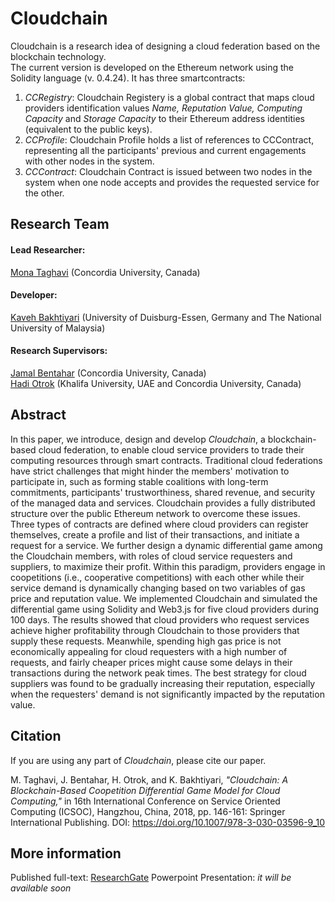 # Cloudchain
Cloudchain is a research idea of designing a cloud federation based on the blockchain technology.  
The current version is developed on the Ethereum network using the Solidity language (v. 0.4.24).
It has three smartcontracts:
1. *CCRegistry*: Cloudchain Registery is a global contract that maps cloud providers identification values *Name, Reputation Value, Computing Capacity* and *Storage Capacity* to their Ethereum address identities (equivalent to the public keys).
2. *CCProfile*: Cloudchain Profile holds a list of references to CCContract, representing all the participants' previous and current engagements with other nodes in the system.
3. *CCContract*: Cloudchain Contract is issued between two nodes in the system when one node accepts and provides the requested service for the other.

## Research Team
#### Lead Researcher:  
[Mona Taghavi](http://www.monataghavi.com) (Concordia University, Canada)  

#### Developer:  
[Kaveh Bakhtiyari](http://www.bakhtiyari.com) (University of Duisburg-Essen, Germany and The National University of Malaysia)  

#### Research Supervisors:  
[Jamal Bentahar](https://users.encs.concordia.ca/~bentahar/) (Concordia University, Canada)  
[Hadi Otrok](https://users.encs.concordia.ca/~h_otrok/) (Khalifa University, UAE and Concordia University, Canada)

## Abstract
In this paper, we introduce, design and develop *Cloudchain*, a blockchain-based cloud federation, to enable cloud service providers to trade their computing resources through smart contracts. Traditional cloud federations have strict challenges that might hinder the members' motivation to participate in, such as forming stable coalitions with long-term commitments, participants' trustworthiness, shared revenue, and security of the managed data and services. Cloudchain provides a fully distributed structure over the public Ethereum network to overcome these issues. Three types of contracts are defined where cloud providers can register themselves, create a profile and list of their transactions, and initiate a request for a service. We further design a dynamic differential game among the Cloudchain members, with roles of cloud service requesters and suppliers, to maximize their profit. Within this paradigm, providers engage in coopetitions (i.e., cooperative competitions) with each other while their service demand is dynamically changing based on two variables of gas price and reputation value. We implemented Cloudchain and simulated the differential game using Solidity and Web3.js for five cloud providers during 100 days. The results showed that cloud providers who request services achieve higher profitability through Cloudchain to those providers that supply these requests. Meanwhile, spending high gas price is not economically appealing for cloud requesters with a high number of requests, and fairly cheaper prices might cause some delays in their transactions during the network peak times. The best strategy for cloud suppliers was found to be gradually increasing their reputation, especially when the requesters' demand is not significantly impacted by the reputation value.
  
## Citation
If you are using any part of *Cloudchain*, please cite our paper.  

M. Taghavi, J. Bentahar, H. Otrok, and K. Bakhtiyari, *"Cloudchain: A Blockchain-Based Coopetition Differential Game Model for Cloud Computing,"* in 16th International Conference on Service Oriented Computing (ICSOC), Hangzhou, China, 2018, pp. 146-161: Springer International Publishing.
DOI: https://doi.org/10.1007/978-3-030-03596-9_10

## More information
Published full-text: [ResearchGate](https://www.researchgate.net/publication/328517305_Cloudchain_A_Blockchain-based_Coopetition_Differential_Game_Model_for_Cloud_Computing)
Powerpoint Presentation: *it will be available soon*
